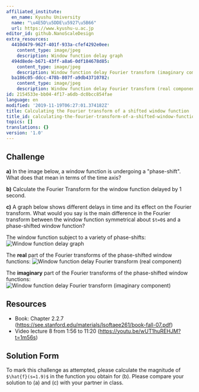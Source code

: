 ```yaml
---
affiliated_institute:
  en_name: Kyushu University
  name: "\u4E5D\u5DDE\u5927\u5B66"
  url: https://www.kyushu-u.ac.jp
editor_id: github.NanoScaleDesign
extra_resources:
  4410d479-962f-401f-933a-cfef4292e0ee:
    content_type: image/jpeg
    description: Window function delay graph
  494d8ede-b671-43ff-a8a6-0df184678d85:
    content_type: image/jpeg
    description: Window function delay Fourier transform (imaginary component)
  ba186c05-ddcc-478b-807f-a9db43710782:
    content_type: image/jpeg
    description: Window function delay Fourier transform (real component)
id: 2154533e-bb04-4f17-a6db-dc0bcc854fae
language: en
modified: '2019-11-19T06:27:01.374182Z'
title: Calculating the Fourier transform of a shifted window function
title_id: calculating-the-fourier-transform-of-a-shifted-window-function
topics: []
translations: {}
version: '1.0'
---
```


## Challenge
**a)** In the image below, a window function is undergoing a "phase-shift". What does that mean in terms of the time axis?

**b)** Calculate the Fourier Transform for the window function delayed by 1 second.

**c)** A graph below shows different delays in time and its effect on the Fourier transform. What would you say is the main difference in the Fourier transform between the window function symmetrical about `$t=0$` and a phase-shifted window function?

The window function subject to a variety of phase-shifts: ![Window function delay graph](/api/v0/teachers/github.NanoScaleDesign/resources/public/4410d479-962f-401f-933a-cfef4292e0ee.jpeg/4410d479-962f-401f-933a-cfef4292e0ee.jpeg)

The **real** part of the Fourier transforms of the phase-shifted window functions: ![Window function delay Fourier transform (real component)](/api/v0/teachers/github.NanoScaleDesign/resources/public/ba186c05-ddcc-478b-807f-a9db43710782.jpeg/ba186c05-ddcc-478b-807f-a9db43710782.jpeg)

The **imaginary** part of the Fourier transforms of the phase-shifted window functions: ![Window function delay Fourier transform (imaginary component)](/api/v0/teachers/github.NanoScaleDesign/resources/public/494d8ede-b671-43ff-a8a6-0df184678d85.jpeg/494d8ede-b671-43ff-a8a6-0df184678d85.jpeg)

## Resources
- Book: Chapter 2.2.7 (https://see.stanford.edu/materials/lsoftaee261/book-fall-07.pdf)
- Video lecture 8 from 1:56 to 11:20 (https://youtu.be/wUT1huREHJM?t=1m56s)



## Solution Form
To mark this challenge as attempted, please calculate the magnitude of `$\hat{f}(s=1.9)$` in the function you obtain for (b).
Please compare your solution to (a) and (c) with your partner in class.
